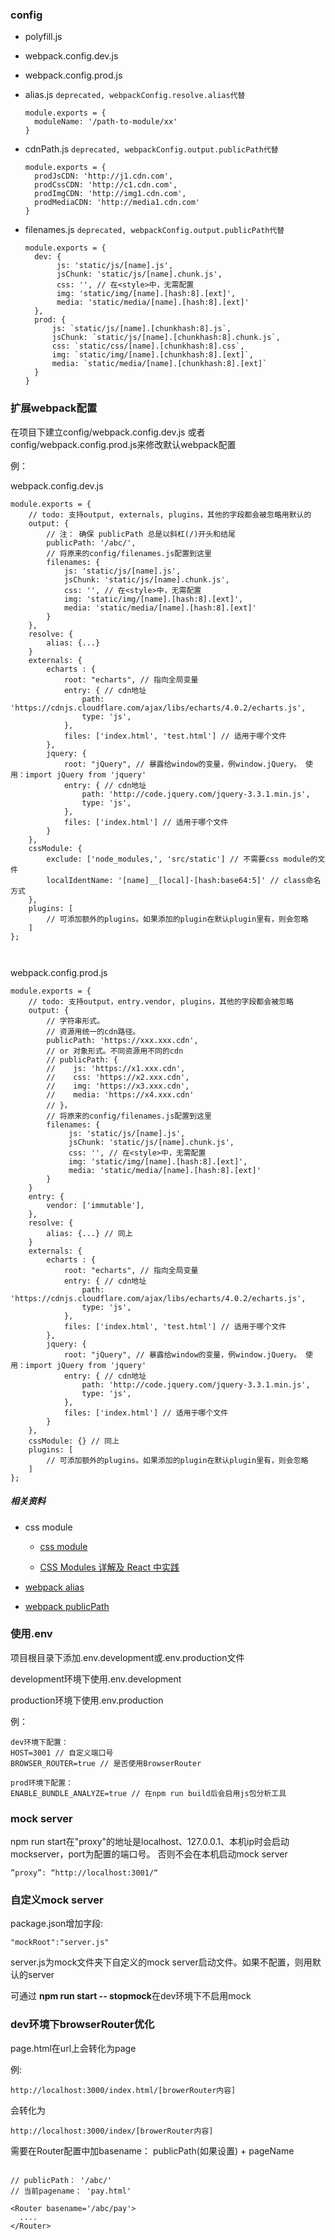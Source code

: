 ### config
* polyfill.js
* webpack.config.dev.js
* webpack.config.prod.js


* alias.js `deprecated, webpackConfig.resolve.alias代替`
   ```
   module.exports = {
     moduleName: '/path-to-module/xx'
   }
   ```
* cdnPath.js  `deprecated, webpackConfig.output.publicPath代替`
   ```
   module.exports = {
     prodJsCDN: 'http://j1.cdn.com',
     prodCssCDN: 'http://c1.cdn.com',
     prodImgCDN: 'http://img1.cdn.com',
     prodMediaCDN: 'http://media1.cdn.com'
   }
   ```
* filenames.js  `deprecated, webpackConfig.output.publicPath代替`
   ```
   module.exports = {
     dev: {
          js: 'static/js/[name].js',
          jsChunk: 'static/js/[name].chunk.js',
          css: '', // 在<style>中，无需配置
          img: 'static/img/[name].[hash:8].[ext]',
          media: 'static/media/[name].[hash:8].[ext]'
     },
     prod: {
         js: `static/js/[name].[chunkhash:8].js`,
         jsChunk: `static/js/[name].[chunkhash:8].chunk.js`,
         css: `static/css/[name].[chunkhash:8].css`,
         img: `static/img/[name].[chunkhash:8].[ext]`,
         media: `static/media/[name].[chunkhash:8].[ext]`
     }
   }
   ```



### 扩展webpack配置

在项目下建立config/webpack.config.dev.js 或者 config/webpack.config.prod.js来修改默认webpack配置

例：

webpack.config.dev.js

```
module.exports = {
    // todo: 支持output, externals, plugins，其他的字段都会被忽略用默认的
    output: {
        // 注： 确保 publicPath 总是以斜杠(/)开头和结尾
        publicPath: '/abc/',
        // 将原来的config/filenames.js配置到这里
        filenames: {
            js: 'static/js/[name].js',
            jsChunk: 'static/js/[name].chunk.js',
            css: '', // 在<style>中，无需配置
            img: 'static/img/[name].[hash:8].[ext]',
            media: 'static/media/[name].[hash:8].[ext]'
        }
    },
    resolve: {
        alias: {...}
    }
    externals: {
        echarts : {
            root: "echarts", // 指向全局变量
            entry: { // cdn地址
                path: 'https://cdnjs.cloudflare.com/ajax/libs/echarts/4.0.2/echarts.js',
                type: 'js',
            },
            files: ['index.html', 'test.html'] // 适用于哪个文件
        },
        jquery: {
            root: "jQuery", // 暴露给window的变量，例window.jQuery。 使用：import jQuery from 'jquery'
            entry: { // cdn地址
                path: 'http://code.jquery.com/jquery-3.3.1.min.js',
                type: 'js',
            },
            files: ['index.html'] // 适用于哪个文件
        }
    },
    cssModule: {
        exclude: ['node_modules,', 'src/static'] // 不需要css module的文件
        localIdentName: '[name]__[local]-[hash:base64:5]' // class命名方式
    },
    plugins: [
        // 可添加额外的plugins。如果添加的plugin在默认plugin里有，则会忽略
    ]
};



```

webpack.config.prod.js

```
module.exports = {
    // todo: 支持output，entry.vendor, plugins，其他的字段都会被忽略
    output: {
        // 字符串形式。
        // 资源用统一的cdn路径。
        publicPath: 'https://xxx.xxx.cdn',
        // or 对象形式。不同资源用不同的cdn
        // publicPath: {
        //    js: 'https://x1.xxx.cdn',
        //    css: 'https://x2.xxx.cdn',
        //    img: 'https://x3.xxx.cdn',
        //    media: 'https://x4.xxx.cdn'
        // }，
        // 将原来的config/filenames.js配置到这里
        filenames: {
             js: 'static/js/[name].js',
             jsChunk: 'static/js/[name].chunk.js',
             css: '', // 在<style>中，无需配置
             img: 'static/img/[name].[hash:8].[ext]',
             media: 'static/media/[name].[hash:8].[ext]'
        }
    }
    entry: {
        vendor: ['immutable'],
    },
    resolve: {
        alias: {...} // 同上
    }
    externals: {
        echarts : {
            root: "echarts", // 指向全局变量
            entry: { // cdn地址
                path: 'https://cdnjs.cloudflare.com/ajax/libs/echarts/4.0.2/echarts.js',
                type: 'js',
            },
            files: ['index.html', 'test.html'] // 适用于哪个文件
        },
        jquery: {
            root: "jQuery", // 暴露给window的变量，例window.jQuery。 使用：import jQuery from 'jquery'
            entry: { // cdn地址
                path: 'http://code.jquery.com/jquery-3.3.1.min.js',
                type: 'js',
            },
            files: ['index.html'] // 适用于哪个文件
        }
    },
    cssModule: {} // 同上
    plugins: [
        // 可添加额外的plugins。如果添加的plugin在默认plugin里有，则会忽略
    ]
};

```

##### 相关资料

 * css module
    * [css module](https://github.com/css-modules/css-modules)

    * [CSS Modules 详解及 React 中实践](https://github.com/camsong/blog/issues/5)

 * [webpack alias](https://webpack.js.org/configuration/resolve/#resolve-alias)

 * [webpack publicPath](https://webpack.js.org/guides/public-path/)

### 使用.env

项目根目录下添加.env.development或.env.production文件

development环境下使用.env.development

production环境下使用.env.production

例：
```
dev环境下配置：
HOST=3001 // 自定义端口号
BROWSER_ROUTER=true // 是否使用BrowserRouter

prod环境下配置：
ENABLE_BUNDLE_ANALYZE=true // 在npm run build后会启用js包分析工具

```

### mock server

npm run start在"proxy"的地址是localhost、127.0.0.1、本机ip时会启动mockserver，port为配置的端口号。
否则不会在本机启动mock server

```
”proxy”: “http://localhost:3001/“
```

### 自定义mock server

package.json增加字段:
```
"mockRoot":"server.js"
```

server.js为mock文件夹下自定义的mock server启动文件。如果不配置，则用默认的server

可通过 **npm run start -- stopmock**在dev环境下不启用mock

### dev环境下browserRouter优化

page.html在url上会转化为page

例:
```
http://localhost:3000/index.html/[browerRouter内容]
```

 会转化为

 ```
 http://localhost:3000/index/[browerRouter内容]
 ```

需要在Router配置中加basename： publicPath(如果设置) + pageName
```

// publicPath： '/abc/'
// 当前pagename： 'pay.html'

<Router basename='/abc/pay'>
  ....
</Router>

```